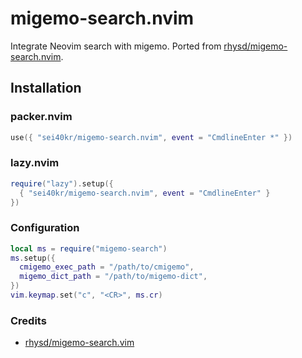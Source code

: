 # migemo-search.nvim

Integrate Neovim search with migemo.
Ported from [rhysd/migemo-search.nvim](https://github.com/rhysd/migemo-search.vim).

## Installation

### packer.nvim

```lua
use({ "sei40kr/migemo-search.nvim", event = "CmdlineEnter *" })
```

### lazy.nvim

```lua
require("lazy").setup({
  { "sei40kr/migemo-search.nvim", event = "CmdlineEnter" }
})
```

### Configuration

```lua
local ms = require("migemo-search")
ms.setup({
  cmigemo_exec_path = "/path/to/cmigemo",
  migemo_dict_path = "/path/to/migemo-dict",
})
vim.keymap.set("c", "<CR>", ms.cr)
```

### Credits

- [rhysd/migemo-search.vim](https://github.com/rhysd/migemo-search.vim)
